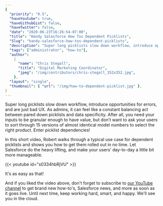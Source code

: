 ```yaml
---
{
  "priority": "0.5",
  "haveYoutube": true,
  "haveGithubGist": false,
  "haveTwitter": false,
  "date": "2020-06-23T16:26:54-07:00",
  "title": "Handy Salesforce How Tos Dependent Picklists",
  "Slug": "handy-salesforce-how-tos-dependent-picklists",
  "description": "Super long picklists slow down workflow, introduce opportunities for errors, and are just bad UX. As admins, it can feel like a constant balancing act between pared down picklists and data specificity. After all, you need your inputs to be granular enough to have value...",
  "tags": ["administrator", "how-to"],
  "author":
    {
      "name": "Chris Stegall",
      "title": "Digital Marketing Coordinator",
      "jpeg": "/img/contributors/chris-stegall_352x352.jpg",
    },
  "layout": "single",
  "thumbnail": { "url": "/img/how-to-dependent-picklist.jpg" },
}
---
```


Super long picklists slow down workflow, introduce opportunities for errors, and are just bad UX. As admins, it can feel like a constant balancing act between pared down picklists and data specificity. After all, you need your inputs to be granular enough to have value, but don’t want to ask your users to sort through 15 versions of almost identical model numbers to select the right product. Enter picklist dependencies!

In this short video, Robert walks through a typical use case for dependent picklists and shows you how to get them rolled out in no time. Let Salesforce do the heavy lifting, and make your users’ day-to-day a little bit more manageable.

{{< youtube id="s0334hbRjVU" >}}

It's as easy as that!

And if you liked the video above, don't forget to subscribe to [our YouTube channel](https://www.youtube.com/c/MkpartnersHQ/videos) to get brand new how-to's, Salesforce news, and more as soon as it goes live. Until next time, keep working hard, smart, and happy. We'll see you in the cloud.
